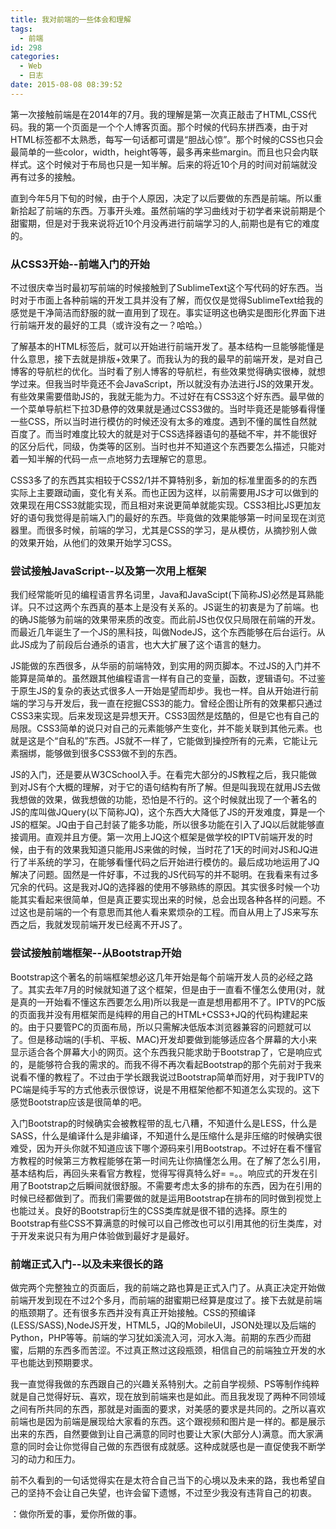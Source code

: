 ```yaml
---
title: 我对前端的一些体会和理解
tags:
  - 前端
id: 298
categories:
  - Web
  - 日志
date: 2015-08-08 08:39:52
---
```


第一次接触前端是在2014年的7月。我的理解是第一次真正敲击了HTML,CSS代码。我的第一个页面是一个个人博客页面。那个时候的代码东拼西凑，由于对HTML标签都不太熟悉，每写一句话都可谓是“胆战心惊”。那个时候的CSS也只会最简单的一些color，width，height等等，最多再来些margin。而且也只会内联样式。这个时候对于布局也只是一知半解。后来的将近10个月的时间对前端就没再有过多的接触。

直到今年5月下旬的时候，由于个人原因，决定了以后要做的东西是前端。所以重新拾起了前端的东西。万事开头难。虽然前端的学习曲线对于初学者来说前期是个甜蜜期，但是对于我来说将近10个月没再进行前端学习的人,前期也是有它的难度的。
<!--more-->
### 从CSS3开始--前端入门的开始
不过很庆幸当时最初写前端的时候接触到了SublimeText这个写代码的好东西。当时对于市面上各种前端的开发工具并没有了解，而仅仅是觉得SublimeText给我的感觉是干净简洁而舒服的就一直用到了现在。事实证明这也确实是图形化界面下进行前端开发的最好的工具（或许没有之一？哈哈。）

了解基本的HTML标签后，就可以开始进行前端开发了。基本结构一旦能够能懂是什么意思，接下去就是排版+效果了。而我认为的我的最早的前端开发，是对自己博客的导航栏的优化。当时看了别人博客的导航栏，有些效果觉得确实很棒，就想学过来。但我当时毕竟还不会JavaScript，所以就没有办法进行JS的效果开发。有些效果需要借助JS的，我就无能为力。不过好在有CSS3这个好东西。最早做的一个菜单导航栏下拉3D悬停的效果就是通过CSS3做的。当时毕竟还是能够看得懂一些CSS，所以当时进行模仿的时候还没有太多的难度。遇到不懂的属性自然就百度了。而当时难度比较大的就是对于CSS选择器语句的基础不牢，并不能很好的区分后代，同级，伪类等的区别。当时也并不知道这个东西要怎么描述，只能对着一知半解的代码一点一点地努力去理解它的意思。

CSS3多了的东西其实相较于CSS2/1并不算特别多，新加的标准里面多的的东西实际上主要跟动画，变化有关系。而也正因为这样，以前需要用JS才可以做到的效果现在用CSS3就能实现，而且相对来说更简单就能实现。CSS3相比JS更加友好的语句我觉得是前端入门的最好的东西。毕竟做的效果能够第一时间呈现在浏览器里。而很多时候，前端的学习，尤其是CSS的学习，是从模仿，从摘抄别人做的效果开始，从他们的效果开始学习CSS。

### 尝试接触JavaScript--以及第一次用上框架
我们经常能听见的编程语言界名词里，Java和JavaScipt(下简称JS)必然是耳熟能详。只不过这两个东西真的基本上是没有关系的。JS诞生的初衷是为了前端。也的确JS能够为前端的效果带来质的改变。而此前JS也仅仅只局限在前端的开发。而最近几年诞生了一个JS的黑科技，叫做NodeJS，这个东西能够在后台运行。从此JS成为了前段后台通杀的语言，也大大扩展了这个语言的魅力。

JS能做的东西很多，从华丽的前端特效，到实用的网页脚本。不过JS的入门并不能算是简单的。虽然跟其他编程语言一样有自己的变量，函数，逻辑语句。不过鉴于原生JS的复杂的表达式很多人一开始是望而却步。我也一样。自从开始进行前端的学习与开发后，我一直在挖掘CSS3的能力。曾经企图让所有的效果都只通过CSS3来实现。后来发现这是异想天开。CSS3固然是炫酷的，但是它也有自己的局限。CSS3简单的说只对自己的元素能够产生变化，并不能关联到其他元素。也就是这是个“自私的”东西。JS就不一样了，它能做到操控所有的元素，它能让元素捆绑，能够做到很多CSS3做不到的东西。

JS的入门，还是要从W3CSchool入手。在看完大部分的JS教程之后，我只能做到对JS有个大概的理解，对于它的语句结构有所了解。但是叫我现在就用JS去做我想做的效果，做我想做的功能，恐怕是不行的。这个时候就出现了一个著名的JS的库叫做JQuery(以下简称JQ)，这个东西大大降低了JS的开发难度，算是一个JS的框架。JQ由于自己封装了能多功能，所以很多功能在引入了JQ以后就能够直接调用。直观并且方便。第一次用上JQ这个框架是做学校的IPTV前端开发的时候，由于有的效果我知道只能用JS来做的时候，当时花了1天的时间对JS和JQ进行了半系统的学习，在能够看懂代码之后开始进行模仿的。最后成功地运用了JQ解决了问题。固然是一件好事，不过我的JS代码写的并不聪明。在我看来有过多冗余的代码。这是我对JQ的选择器的使用不够熟练的原因。其实很多时候一个功能其实看起来很简单，但是真正要实现出来的时候，总会出现各种各样的问题。不过这也是前端的一个有意思而其他人看来累烦杂的工程。而自从用上了JS来写东西之后，我就发现前端开发已经离不开JS了。

### 尝试接触前端框架--从Bootstrap开始
Bootstrap这个著名的前端框架想必这几年开始是每个前端开发人员的必经之路了。其实去年7月的时候就知道了这个框架，但是由于一直看不懂怎么使用(对，就是真的一开始看不懂这东西要怎么用)所以我是一直是想用都用不了。IPTV的PC版的页面我并没有用框架而是纯粹的用自己的HTML+CSS3+JQ的代码构建起来的。由于只要管PC的页面布局，所以只需解决低版本浏览器兼容的问题就可以了。但是移动端的(手机、平板、MAC)开发却要做到能够适应各个屏幕的大小来显示适合各个屏幕大小的网页。这个东西我只能求助于Bootstrap了，它是响应式的，是能够符合我的需求的。而我不得不再次看起Bootstrap的那个先前对于我来说看不懂的教程了。不过由于学长跟我说过Bootstrap简单而好用，对于我IPTV的PC端是纯手写的方式他表示很惊讶，说是不用框架他都不知道怎么实现的。这下感觉Bootstrap应该是很简单的吧。

入门Bootstrap的时候确实会被教程带的乱七八糟，不知道什么是LESS，什么是SASS，什么是编译什么是非编译，不知道什么是压缩什么是非压缩的时候确实很难受，因为开头你就不知道应该下哪个源码来引用Bootstrap。不过好在看不懂官方教程的时候第三方教程能够在第一时间先让你搞懂怎么用。在了解了怎么引用，基本结构后，再回头来看官方教程，觉得写得真特么好= =。。响应式的开发在引用了Bootstrap之后瞬间就很舒服。不需要考虑太多的排布的东西，因为在引用的时候已经都做到了。而我们需要做的就是运用Bootstrap在排布的同时做到视觉上也能过关。良好的Bootstrap衍生的CSS类库就是很不错的选择。原生的Bootstrap有些CSS不算满意的时候可以自己修改也可以引用其他的衍生类库，对于开发来说只有为用户体验做到最好才是最好。

### 前端正式入门--以及未来很长的路
做完两个完整独立的页面后，我的前端之路也算是正式入门了。从真正决定开始做前端开发到现在不过2个多月，而前端的甜蜜期已经算是度过了。接下去就是前端的瓶颈期了。还有很多东西并没有真正开始接触。CSS的预编译(LESS/SASS),NodeJS开发，HTML5，JQ的MobileUI，JSON处理以及后端的Python，PHP等等。前端的学习犹如溪流入河，河水入海。前期的东西少而甜蜜，后期的东西多而苦涩。不过真正熬过这段瓶颈，相信自己的前端独立开发的水平也能达到预期要求。

我一直觉得我做的东西跟自己的兴趣关系特别大。之前自学视频、PS等制作纯粹就是自己觉得好玩、喜欢，现在放到前端来也是如此。而且我发现了两种不同领域之间有所共同的东西，那就是对画面的要求，对美感的要求是共同的。之所以喜欢前端也是因为前端是展现给大家看的东西。这个跟视频和图片是一样的。都是展示出来的东西，自然要做到让自己满意的同时也要让大家(大部分人)满意。而大家满意的同时会让你觉得自己做的东西很有成就感。这种成就感也是一直促使我不断学习的动力和压力。

前不久看到的一句话觉得实在是太符合自己当下的心境以及未来的路，我也希望自己的坚持不会让自己失望，也许会留下遗憾，不过至少我没有违背自己的初衷。

：做你所爱的事，爱你所做的事。
